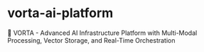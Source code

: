 # vorta-ai-platform
🚀 VORTA - Advanced AI Infrastructure Platform with Multi-Modal Processing, Vector Storage, and Real-Time Orchestration
